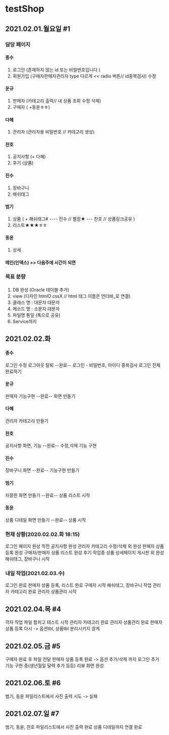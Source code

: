 # testShop 
## 2021.02.01.월요일 #1

### 담당 페이지
#### 종수 
1) 로그인 (존재하지 않는 id 또는 비밀번호입니다 )
2) 회원가입 (구매자판매자관리자 type 다르게 << radio 버튼// id중복검사)
수정

#### 운규
1) 판매자 (카테고리 출력// 내 상품 조회 수정 삭제)
2) 구매자 ( +동윤ㅎㅎ)   

#### 다혜
1) 관리자 (관리자용 비밀번호 // 카테고리 생성)

#### 찬호
1) 공지사항 (+ 다혜)
2) 후기 (상품) 

#### 진수
1) 장바구니
2) 해쉬태그

#### 범기
1) 상품 ( + 해쉬태그# ---- 진수 // 별점★ --- 찬호 // 상품링크공유 )
2) 리스트★★★ㅎㅎ

#### 동윤
1) 상세

#### 메인(인덱스) >> 다음주에 시간이 되면 

### 목표 분량
#### 
1) DB 완성 (Oracle 테이블 추가)
2) view (디자인 htmlO cssX // html 태그 이름은 언더바_로 연결)
3) 클래스 명 : 대문자 대문자
4) 메소드 명 : 소문자 대문자
5) 파일명 통일 (톡으로 공유) 
6) Service까지



## 2021.02.02.화


#### 종수
로그인 
수정
로그아웃
탈퇴
--완료--
로그인 - 비밀번호, 아이디 중복검사
로그인 전체 완료하기

#### 운규
판매자 기능구현 
--완료--
화면 만들기

#### 다혜
관리자 카테고리 만들기

#### 찬호
공지사항 화면, 기능
--완료--
수정,삭제 기능 구현

#### 진수
장바구니 화면 
--완료--
기능구현 만들기

#### 범기
자잘한 화면 만들기 
--완료--
상품 리스트 시작

#### 동윤
상품 디테일 화면 만들기
--완료--
상품 시작

### 현재 상황(2020.02.02.화 18:15)
로그인 페이지 완성 직전
공지사항 완성
관리자 카테고리 수정/삭제 외 완성
판매자 상품등록 완성
구매자/판매자 상품 리스트 완성
후기 작업중
상품 상세페이지 게시판 외 완성
해쉬태그, 장바구니 시작

### 내일 작업(2021.02.03.수)
로그인 완료
판매자 상품 등록, 리스트 완료
구매자 시작
해쉬태그, 장바구니 작업
관리자 카테고리 완료
관리자 상품관리 시작


## 2021.02.04.목 #4
각자 작업 파일 합치고 테스트 시작
관리자 카테고리 완료
관리자 상품관리 완료
판매자 상품 등록 다시 -> 옵션tbl, 상품tbl 분리시키지 않게


## 2021.02.05.금 #5
구매자 완료 후 파일 전달
판매자 상품 등록 완료 -> 옵션 추가/삭제 까지
로그인 추가 기능 구현 중(생년월일 달력 추가 등등)
리뷰 화면 완성


## 2021.02.06.토 #6
범기, 동윤 파일리스트에서 사진 출력 시도 -> 실패

## 2021.02.07.일 #7
범기, 동윤, 찬호 파일리스트에서 사진 출력 완료
상품 디테일까지 연결 완료

